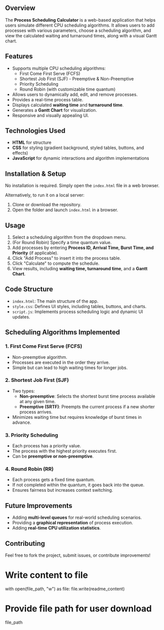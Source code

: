 ## Overview
The **Process Scheduling Calculator** is a web-based application that helps users simulate different CPU scheduling algorithms. It allows users to add processes with various parameters, choose a scheduling algorithm, and view the calculated waiting and turnaround times, along with a visual Gantt chart.

## Features
- Supports multiple CPU scheduling algorithms:
  - First Come First Serve (FCFS)
  - Shortest Job First (SJF) - Preemptive & Non-Preemptive
  - Priority Scheduling
  - Round Robin (with customizable time quantum)
- Allows users to dynamically add, edit, and remove processes.
- Provides a real-time process table.
- Displays calculated **waiting time** and **turnaround time**.
- Generates a **Gantt Chart** for visualization.
- Responsive and visually appealing UI.

## Technologies Used
- **HTML** for structure
- **CSS** for styling (gradient background, styled tables, buttons, and effects)
- **JavaScript** for dynamic interactions and algorithm implementations


## Installation & Setup
No installation is required. Simply open the `index.html` file in a web browser.

Alternatively, to run it on a local server:
1. Clone or download the repository.
2. Open the folder and launch `index.html` in a browser.

## Usage
1. Select a scheduling algorithm from the dropdown menu.
2. (For Round Robin) Specify a time quantum value.
3. Add processes by entering **Process ID, Arrival Time, Burst Time, and Priority** (if applicable).
4. Click \"Add Process\" to insert it into the process table.
5. Click \"Calculate\" to compute the schedule.
6. View results, including **waiting time, turnaround time**, and a **Gantt Chart**.

## Code Structure
- `index.html`: The main structure of the app.
- `style.css`: Defines UI styles, including tables, buttons, and charts.
- `script.js`: Implements process scheduling logic and dynamic UI updates.

## Scheduling Algorithms Implemented
### 1. First Come First Serve (FCFS)
- Non-preemptive algorithm.
- Processes are executed in the order they arrive.
- Simple but can lead to high waiting times for longer jobs.

### 2. Shortest Job First (SJF)
- Two types:
  - **Non-preemptive**: Selects the shortest burst time process available at any given time.
  - **Preemptive (SRTF)**: Preempts the current process if a new shorter process arrives.
- Minimizes waiting time but requires knowledge of burst times in advance.

### 3. Priority Scheduling
- Each process has a priority value.
- The process with the highest priority executes first.
- Can be **preemptive or non-preemptive**.

### 4. Round Robin (RR)
- Each process gets a fixed time quantum.
- If not completed within the quantum, it goes back into the queue.
- Ensures fairness but increases context switching.

## Future Improvements
- Adding **multi-level queues** for real-world scheduling scenarios.
- Providing a **graphical representation** of process execution.
- Adding **real-time CPU utilization statistics**.

## Contributing
Feel free to fork the project, submit issues, or contribute improvements!


# Write content to file
with open(file_path, "w") as file:
    file.write(readme_content)

# Provide file path for user download
file_path

